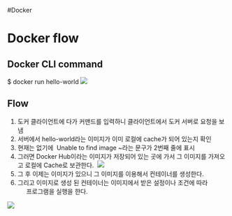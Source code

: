 #Docker 

# Docker flow


## Docker CLI command

$ docker run hello-world
![](https://i.imgur.com/W3BPR7c.png)

## Flow
1. 도커 클라이언트에 다가 커맨드를 입력하니 클라이언트에서 도커 서버로 요청을 보냄
2. 서버에서 hello-world라는 이미지가 이미 로컬에 cache가 되어 있는지 확인
3. 현재는 없기에  Unable to find image ~라는 문구가 2번째 줄에 표시
4. 그러면 Docker Hub이라는 이미지가 저장되어 있는 곳에 가서 그 이미지를 가져오고 로컬에 
   Cache로 보관한다. 
   ![](https://i.imgur.com/QiluYtE.png)
5. 그 후 이제는 이미지가 있으니 그 이미지를 이용해서 컨테이너를 생성한다.
6. 그리고 이미지로 생성 된 컨테이너는 이미지에서 받은 설정이나 조건에 따라  
     프로그램을 실행을 한다.

![](https://i.imgur.com/vgrrTDe.png)

